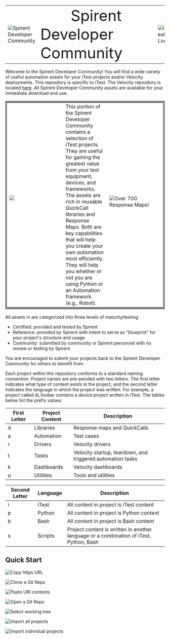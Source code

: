 
 <table>
  <tr>
     <td><img src="images/Developer_Community_Icon.png" alt="Spirent Developer Community"></td> 
   <td style="border: 0px solid black;">&emsp;&emsp;&emsp;&emsp;&emsp;&emsp;<font size="16">Spirent Developer Community</font>&emsp;&emsp;&emsp;&emsp;&emsp;&emsp;</td>
    <td><img src="images/itest-color-small.png" alt="iTest Logo"</td>
  </tr>
</table>

Welcome to the Spirent Developer Community! You will find a wide variety of useful automation assets for your iTest projects and/or Velocity deployments.  This repository is specific to iTest.  The Velocity repository is located [here](https://github.com/Spirent/Velocity-assets).  All Spirent Developer Community assets are available for your immediate download and use. 

 <table style="width:100%; border: 5px solid gray;">
  <tr>
     <td style="color:white"><img src="images/Speedometer-QuickCalls.png" alt="Over 1000 QuickCalls!">&emsp;&emsp;&emsp;&emsp;&emsp;&emsp;&emsp;&emsp;&emsp;&emsp;</td> 
    <td style="border: 0px solid black;">This portion of the Spirent Developer Community contains a selection of iTest projects. They are useful for gaining the greatest value from your test equipment, devices, and frameworks. The assets are rich in reusable QuickCall libraries and Response Maps.  Both are key capabilities that will help you create your own automation most efficiently.  They will help you whether or not you are using Python or an Automation framework (e.g., Robot).</td>
    <td><img src="images/Speedometer-ResponseMaps.png" alt="Over 700 Response Maps!">&emsp;&emsp;&emsp;&emsp;&emsp;&emsp;&emsp;&emsp;&emsp;&emsp;</td>
  </tr>
</table>

All assets in are categorized into three levels of maturity/testing:
- Certified:  provided and tested by Spirent
- Reference:  provided by Spirent with intent to serve as “blueprint” for your project's structure and usage
- Community:  submitted by community or Spirent personnel with no review or testing by Spirent       

You are encouraged to submit your projects back to the Spirent Developer Community for others to benefit from.

Each project within this repository conforms to a standard naming convention. Project names are pre-pended with two letters. The first letter indicates what type of content exists in the project, and the second letter indicates the language in which the project was written. For example, a project called di_foobar contains a device project written in iTest. The tables below list the prefix values:

|First Letter|Project Content|Description|
| -------- |-------------| -------------| 
|d|Libraries|Response maps and QuickCalls|
|a|Automation|Test cases|
|r|Drivers|Velocity drivers|
|t|Tasks|Velocity startup, teardown, and triggered automation tasks|
|k|Dashboards|Velocity dashboards|
|u|Utilities|Tools and utilities|

|Second Letter|Language|Description|
| -------- |-------------| -------------|
|i|iTest|All content in project is iTest content|
|p|Python|All content in project is Python content|
|b|Bash|All content in project is Bash content|
|s|Scripts|Project content is written in another language or a combination of iTest, Python, Bash|

## Quick Start
 
![Copy https URL](images/copy.url.to.clipboard.png)

![Clone a Git Repo](images/clone.the.repository.png)

![Paste URI contents](images/paste.uri.contents.png)

![Open a Git Repo](images/open.git.repositories.png)

![Select working tree](images/select.entire.working.tree.png)

![Import all projects](images/import.all.projects.png)

![Import individual projects](images/or.just.certain.projects.png)
